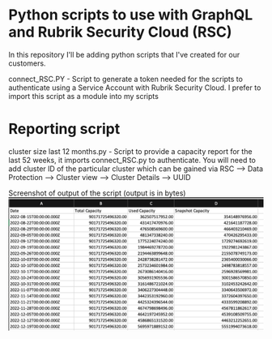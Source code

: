 # Python scripts to use with GraphQL and Rubrik Security Cloud (RSC)
In this repository I'll be adding python scripts that I've created for our customers. 

connect_RSC.PY - Script to generate a token needed for the scripts to authenticate using a Service Account with Rubrik Security Cloud. I prefer to import this script as a module into my scripts

# Reporting script
cluster size last 12 months.py - Script to provide a capacity report for the last 52 weeks, it imports connect_RSC.py to authenticate. You will need to add cluster ID of the particular cluster which can be gained via RSC --> Data Protection --> Cluster view --> Cluster Details --> UUID

Screenshot of output of the script (output is in bytes)
![Screenshot of csv file output](https://github.com/hbuter-rubrik/images/blob/main/12months.png)

